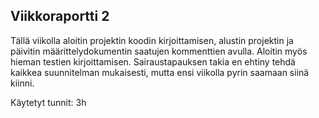## Viikkoraportti 2

Tällä viikolla aloitin projektin koodin kirjoittamisen, alustin projektin ja päivitin määrittelydokumentin saatujen kommenttien avulla. Aloitin myös hieman testien kirjoittamisen. Sairaustapauksen takia en ehtiny tehdä kaikkea suunnitelman mukaisesti, mutta ensi viikolla pyrin saamaan siinä kiinni. 

Käytetyt tunnit: 3h
